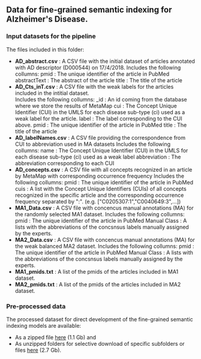 ## Data for fine-grained semantic indexing for Alzheimer's Disease.

### Input datasets for the pipeline

The files included in this folder:
* **AD_abstract.csv**	:	A CSV file with the initial dataset of articles annotated with AD descriptor (D000544) on 17/4/2018. 
							Includes the following collumns:
								pmid			:	The unique identifier of the article in PubMed
								abstractText 	:	The abstract of the article
								title 			:	The title of the article
* **AD_Cts_inT.csv**	:	A CSV file with the weak labels for the articles included in the intitial dataset.  
							Includes the following collumns:
								_id				:	An id coming from the database where we store the results of MetaMap
								cui				:	The Concept Unique Identifier (CUI) in the UMLS for each disease sub-type (ci) used as a weak label for the article.
								label			:	The label corresponding to the CUI above.
								pmid			: 	The unique identifier of the article in PubMed
								title			:	The title of the article
* **AD_labelNames.csv**	:	A CSV file providing the correspondence from CUI to abbreviation used in MA datasets
							Includes the following collumns:
								name			:	The Concept Unique Identifier (CUI) in the UMLS for each disease sub-type (ci) used as a weak label
								abbreviation	:	The abbreviation corresponding to each CUI
* **AD_concepts.csv**	:	A CSV file with all concepts recognized in an article by MetaMap with corresponding occurrence frequency
								Includes the following collumns:
									pmid			:	The unique identifier of the article in PubMed
									cuis			:	A list with the Concept Unique Identifiers (CUIs) of all concepts recognized in the specific article and the corresponding occurrence frequency separated by ":". (e.g. ["C0205307:1","C0040649:3",...])
* **MA1_Data.csv**		:	A CSV file with concencus manual annotations (MA) for the randomly selected MA1 dataset.
							Includes the following collumns:
								pmid			:	The unique identifier of the article in PubMed
								Manual Class	:	A lists with the abbreviations of the concsnsus labels manually assigned by the experts.
* **MA2_Data.csv**		:	A CSV file with concencus manual annotations (MA) for the weak balanced MA2 dataset.
							Includes the following collumns:
								pmid			:	The unique identifier of the article in PubMed
								Manual Class	:	A lists with the abbreviations of the concsnsus labels manually assigned by the experts.
* **MA1_pmids.txt**		: 	A list of the pmids of the articles included in MA1 dataset.
* **MA2_pmids.txt**		: 	A list of the pmids of the articles included in MA2 dataset.

### Pre-processed data
The processed dataset for direct development of the fine-grained semantic indexing models are available:

* As a zipped file [here](https://owncloud.skel.iit.demokritos.gr/index.php/s/UkxtpqeCuZjsXld) (1.1 Gb) and 
* As unzipped folders for selective download of specific subfolders or files [here](https://owncloud.skel.iit.demokritos.gr/index.php/s/UKy3DZjTzuk8xUn) (2.7 Gb).
